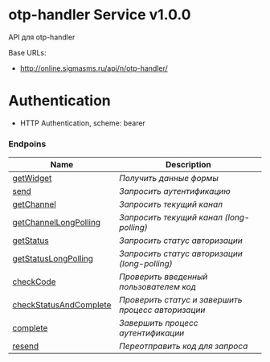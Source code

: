
<h1 id="otp-handler-service">otp-handler Service v1.0.0</h1>

API для otp-handler

Base URLs:

* <a href="http://online.sigmasms.ru/api/n/otp-handler/">http://online.sigmasms.ru/api/n/otp-handler/</a>

# Authentication

- HTTP Authentication, scheme: bearer 

<h3>Endpoins</h3>

|Name|Description|
|---|---|
|[getWidget](./getWidget)|*Получить данные формы*|
|[send](./send)|*Запросить аутентификацию*|
|[getChannel](./get-channel)|*Запросить текущий канал*|
|[getChannelLongPolling](./get-channel-long-polling.md)|*Запросить текущий канал (long-polling)*|
|[getStatus](./get-status.md)|*Запросить статус авторизации*|
|[getStatusLongPolling](./get-status-long-polling.md)|*Запросить статус авторизации (long-polling)*|
|[checkCode](./check-code.md)|*Проверить введенный пользователем код*|
|[checkStatusAndComplete](./check-status-and-complete.md)|*Проверить статус и завершить процесс авторизации*|
|[complete](./complete)|*Завершить процесс аутентификации*|
|[resend](./resend)|*Переотправить код для запроса*|
